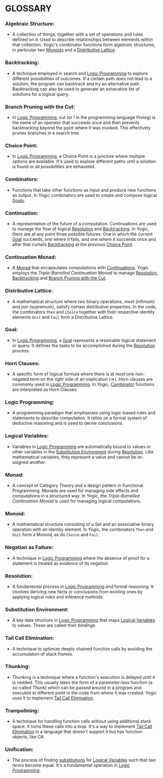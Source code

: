 # **GLOSSARY**

### **Algebraic Structure**:  
- A collection of things, together with a set of operations and rules defined
  on it. Used to describe relationships between elements within that
  collection. Yogic's combinator functions form algebraic structures, in
  particular two [Monoids](#Monoid) and a [Distributive
  Lattice](#Distributive-Lattice).

### **Backtracking**:  
- A technique employed in search and [Logic Programming](#Logic-Programming)
  to explore different possibilities of outcomes. If a certain path does not
  lead to a solution, the program can backtrack and try an alternative path.
  Backtracking can also be used to generate an exhaustive list of solutions
  for a logical query.

### **Branch Pruning with the Cut**:  
- In [Logic Programming](#Logic-Programming), *cut* (or *!* in the programming
  language Prolog) is the name of an operator that succeeds once and then
  prevents backtracking beyond the point where it was invoked. This
  effectively prunes branches in a search tree.

### **Choice Point**:  
- In [Logic Programming](#Logic-Programming), a Choice Point is a juncture
  where multiple options are available. It's used to explore different paths
  until a solution is found or all possibilities are exhausted.

### **Combinators**:  
- Functions that take other functions as input and produce new functions as
  output. In Yogic combinators are used to create and compose logical
  [Goals](#Goal).

### **Continuation**:  
- A representation of the future of a computation. Continuations are used to
  manage the flow of logical [Resolution](#Resolution) and
  [Backtracking](#Backtracking). In Yogic, there are at any point three
  possible futures: One in which the current [Goal](#Goal) succeeds, one where
  it fails, and one where it succeeds once and after that curtails
  [Backtracking](#Backtracking) at the previous [Choice Point](#Choice-Point).

### **Continuation Monad**:  
- A [Monad](#Monad) that encapsulates computations with
  [Continuations](#Continuation). Yogic employs the *Triple-Barrelled
  Continuation Monad* to manage [Resolution](#Resolution),
  [Backtracking](#Backtracking) and [Branch Pruning with the
  Cut](#Branch-Pruning-with-the-Cut).

### **Distributive Lattice**:  
- A mathematical structure where two binary operations, *meet* (infimum) and
  *join* (supremum), satisfy certain distributive properties. In the code, the
  combinators `Then` and `Choice` together with their respective identity
  elements `Unit` and `Fail` form a Distributive Lattice.

### **Goal**:  
- In [Logic Programming](#Logic-Programming), a [Goal](#Goal) represents a
  resolvable logical statement or query. It defines the tasks to be
  accomplished during the [Resolution](#Resolution) process.

### **Horn Clauses**:  
- A specific form of logical formula where there is at most one non-negated
  term on the right side of an implication (=>). Horn clauses are commonly
  used in [Logic Programming](#Logic-Programming). In Yogic,
  [Combinator](#Combinators) functions are interpreted as Horn Clauses.

### **Logic Programming**:  
- A programming paradigm that emphasizes using logic-based rules and
  statements to describe computation. It relies on a formal system of
  deductive reasoning and is used to derive conclusions.

### **Logical Variables**:  
- Variables in [Logic Programming](#Logic-Programming) are automatically bound
  to values or other variables in the [Substitution
  Environment](#Substitution-Environment) during [Resolution](#Resolution).
  Like mathematical variables, they represent a value and cannot be re-asigned
  another.

### **Monad**:  
- A concept of Category Theory and a design pattern in Functional Programming.
  Monads are used for managing side effects and computations in a structured
  way. In Yogic, the *Triple-Barrelled Continuation Monad* is used for
  managing logical computations.

### **Monoid**:  
- A mathematical structure consisting of a Set and an associative binary
  operation with an identity element. In Yogic, the combinators `Then` and
  `Unit` form a Monoid, as do `Choice` and `Fail`.

### **Negation as Failure**:  
- A technique in [Logic Programming](#Logic-Programming) where the absence of
  proof for a statement is treated as evidence of its negation.

### **Resolution**:  
- A fundamental process in [Logic Programming](#Logic-Programming) and formal
  reasoning. It involves deriving new facts or conclusions from existing ones
  by applying logical rules and inference methods.

### **Substitution Environment**:  
- A key data structure in [Logic Programming](#Logic-Programming) that maps
  [Logical Variables](#Logical-Variables) to values. These are called their
  *bindings*.

### **Tail Call Elimination**:  
- A technique to optimize deeply chained function calls by avoiding the
  accumulation of stack frames.

### **Thunking**:  
- Thunking is a technique where a function's execution is delayed until it is
  needed. This usually takes the form of a parameter-less function (a
  so-called *Thunk*) which can be passed around in a program and executed at
  different point in the code from where it was created. Yogic uses it to
  implement [Tail Call Elimination](#Tail-Call-Elimination).

### **Trampolining**:  
- A technique for handling function calls without using additional stack
  space. It turns these calls into a loop. It's a way to implement [Tail Call
  Elimination](#Tail-Call-Elimination) in a language that doesn't support it
  but has function objects, like C#.

### **Unification**:  
- The process of finding [substitutions](#Substitution-Environment) for
  [Logical Variables](#Logical-Variables) such that two terms become equal.
  It's a fundamental operation in [Logic Programming](#Logic-Programming).
